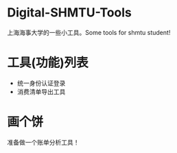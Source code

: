 # Digital-SHMTU-Tools

上海海事大学的一些小工具。Some tools for shmtu student!

# 工具(功能)列表

- 统一身份认证登录
- 消费清单导出工具

# 画个饼

准备做一个账单分析工具！